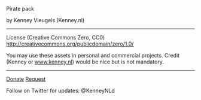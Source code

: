 Pirate pack

by  Kenney Vleugels (Kenney.nl)

---

License (Creative Commons Zero, CC0)
http://creativecommons.org/publicdomain/zero/1.0/

You may use these assets in personal and commercial projects.
Credit (Kenney or www.kenney.nl) would be nice but is not mandatory.

---

[Donate](http://support.kenney.nl)
[Request](http://request.kenney.nl)

Follow on Twitter for updates:
@KenneyNLd

